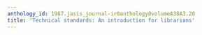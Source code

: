 ```yaml
---
anthology_id: 1987.jasis_journal-ir0anthology0volumeA38A3.20
title: 'Technical standards: An introduction for librarians'
---
```

